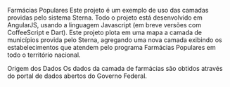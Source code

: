 Farmácias Populares
Este projeto é um exemplo de uso das camadas providas pelo sistema Sterna. Todo o projeto está desenvolvido em AngularJS, usando a linguagem Javascript (em breve versões com CoffeeScript e Dart). Este projeto plota em uma mapa a camada de municípios provida pelo Sterna, agregando uma nova camada exibindo os estabelecimentos que atendem pelo programa Farmácias Populares em todo o território nacional.

Origem dos Dados
Os dados da camada de farmácias são obtidos através do portal de dados abertos do Governo Federal.